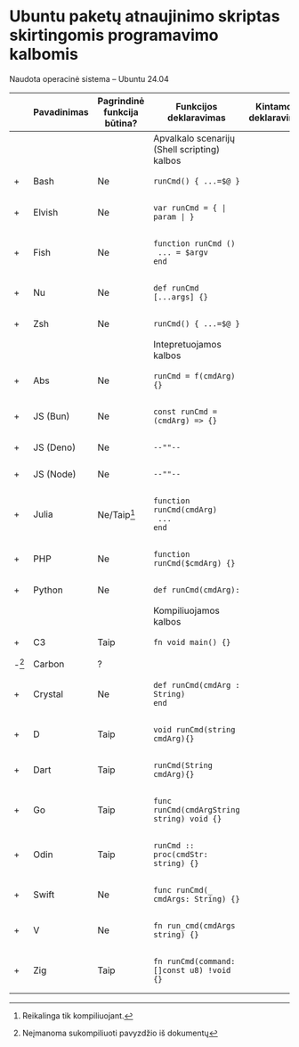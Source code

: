 # Ubuntu paketų atnaujinimo skriptas skirtingomis programavimo kalbomis

Naudota operacinė sistema – Ubuntu 24.04

|| Pavadinimas | Pagrindinė<br />funkcija<br>būtina? | Funkcijos deklaravimas | Kintamojo deklaravimas |
| --- | --- | --- | --- | --- |
|||| Apvalkalo scenarijų (Shell scripting) kalbos ||
| + | Bash | Ne | <pre><code>runCmd() { ...=$@ } ||
| + | Elvish | Ne | <pre><code>var runCmd = { \| param \| } ||
| + | Fish | Ne | <pre><code>function runCmd ()<br>   ... = $argv<br>end ||
| + | Nu | Ne | <pre><code>def runCmd [...args] {} ||
| + | Zsh | Ne | <pre><code>runCmd() { ...=$@ } ||
|||| Intepretuojamos kalbos ||
| + | Abs | Ne | <pre><code>runCmd = f(cmdArg) {} ||
| + | JS (Bun) | Ne | <pre><code>const runCmd = (cmdArg) => {} ||
| + | JS (Deno) | Ne | <pre><code>--""-- ||
| + | JS (Node) | Ne | <pre><code>--""-- ||
| + | Julia | Ne/Taip[^1] | <pre><code>function runCmd(cmdArg)<br>    ...<br>end</pre> ||
| + | PHP | Ne | <pre><code>function runCmd($cmdArg) {} ||
| + | Python | Ne | <pre><code>def runCmd(cmdArg): ||
|||| Kompiliuojamos kalbos||
| + | C3 | Taip | <pre><code>fn void main() {} ||
| -[^2] | Carbon | ? |||
| + | Crystal | Ne | <pre><code>def runCmd(cmdArg : String)<br>end</pre> ||
| + | D | Taip | <pre><code>void runCmd(string cmdArg){} ||
| + | Dart | Taip | <pre><code>runCmd(String cmdArg){} ||
| + | Go | Taip | <pre><code>func runCmd(cmdArgString string) void {} ||
| + | Odin | Taip | <pre><code>runCmd :: proc(cmdStr: string) {} ||
| + | Swift | Ne | <pre><code>func runCmd(_ cmdArgs: String) {} ||
| + | V | Ne | <pre><code>fn run_cmd(cmdArgs string) {} ||
| + | Zig | Taip | <pre><code>fn runCmd(command: []const u8) !void {} ||

[^1]: Reikalinga tik kompiliuojant.
[^2]: Neįmanoma sukompiliuoti pavyzdžio iš dokumentų
